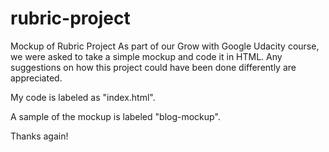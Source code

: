 # rubric-project
Mockup of Rubric Project
As part of our Grow with Google Udacity course, we were asked to take a simple mockup and code it in HTML.
Any suggestions on how this project could have been done differently are appreciated.

My code is labeled as "index.html".

A sample of the mockup is labeled "blog-mockup".

Thanks again!
